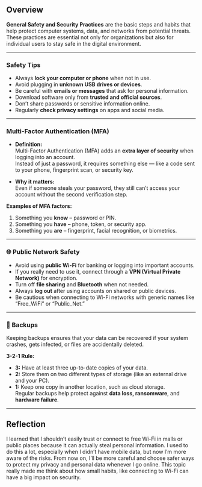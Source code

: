 ## Overview

**General Safety and Security Practices** are the basic steps and habits that help protect computer systems, data, and networks from potential threats.  These practices are essential not only for organizations but also for individual users to stay safe in the digital environment.

---

### Safety Tips

- Always **lock your computer or phone** when not in use.  
- Avoid plugging in **unknown USB drives or devices**.  
- Be careful with **emails or messages** that ask for personal information.  
- Download software only from **trusted and official sources**.  
- Don’t share passwords or sensitive information online.  
- Regularly **check privacy settings** on apps and social media.  

---

###  Multi-Factor Authentication (MFA)

- **Definition:**  
  Multi-Factor Authentication (MFA) adds an **extra layer of security** when logging into an account.  
  Instead of just a password, it requires something else — like a code sent to your phone, fingerprint scan, or security key.  

- **Why it matters:**  
  Even if someone steals your password, they still can’t access your account without the second verification step.  

**Examples of MFA factors:**
1. Something you **know** – password or PIN.  
2. Something you **have** – phone, token, or security app.  
3. Something you **are** – fingerprint, facial recognition, or biometrics.  

---

### 🌐 Public Network Safety

- Avoid using **public Wi-Fi** for banking or logging into important accounts.  
- If you really need to use it, connect through a **VPN (Virtual Private Network)** for encryption.  
- Turn off **file sharing** and **Bluetooth** when not needed.  
- Always **log out** after using accounts on shared or public devices.  
- Be cautious when connecting to Wi-Fi networks with generic names like “Free_WiFi” or “Public_Net.”  

---

### 💾 Backups

Keeping backups ensures that your data can be recovered if your system crashes, gets infected, or files are accidentally deleted.

**3-2-1 Rule:**  
- **3:** Have at least three up-to-date copies of your data.  
- **2:** Store them on two different types of storage (like an external drive and your PC).  
- **1:** Keep one copy in another location, such as cloud storage.  
Regular backups help protect against **data loss, ransomware**, and **hardware failure**.

---

## Reflection
I learned that I shouldn’t easily trust or connect to free Wi-Fi in malls or public places because it can actually steal personal information. I used to do this a lot, especially when I didn’t have mobile data, but now I’m more aware of the risks. From now on, I’ll be more careful and choose safer ways to protect my privacy and personal data whenever I go online. This topic really made me think about how small habits, like connecting to Wi-Fi can have a big impact on security.
